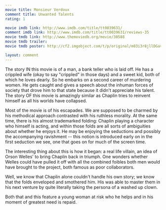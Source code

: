 ```yaml
---
movie title: Monsieur Verdoux
comment title: Unwanted Talents
rating: 1

movie imdb link: http://www.imdb.com/title/tt0039631/
comment imdb link: http://www.imdb.com/title/tt0039631/reviews-35
movie tmdb link: http://www.themoviedb.org/movie/30588
movie tmdb trailer: 
movie tmdb poster: http://cf2.imgobject.com/t/p/original/m03i3r8jllDGavIhYctUBQLQWqv.jpg

layout: comment
---
```


The story IN this movie is of a man, a bank teller who is laid off. He has a crippled wife (okay to say "crippled" in those days) and a sweet kid, both of which he loves dearly. So he embarks on a second career of murdering women. He gets caught and gives a speech about the inhuman forces of society that drove him to that state because it didn't appreciate his talent. The story OF this movie is amazingly similar as Chaplin tries to reinvent himself as all his worlds have collapsed.

Most of the movie is of his escapades. We are supposed to be charmed by his methodical approach contrasted with his ruthless morality. At the same time, there is his almost trademarked folding: Chaplin playing a character who himself is acting, and within those folds are all sorts of ambiguities about whether he enjoys it. He may be enjoying the seductions and possibly the accompanying ravishment -- this notion is introduced early on in the first seduction we see, one that goes on for much of the screen time.

The interesting thing about this is how it began: a real life villain, an idea of Orson Welles' to bring Chaplin back in triumph. One wonders whether Welles could have pulled it off with all the combined foibles both men would have brought to the project, both famous as poor collaborators.

Well, we know that Chaplin alone couldn't handle his own story; we know that the folds enveloped and smothered him. His was able to master them in his next venture by quite literally taking the persona of a washed up clown.

Both that and this feature a young woman at risk who he helps and in his moment of greatest need is repaid.